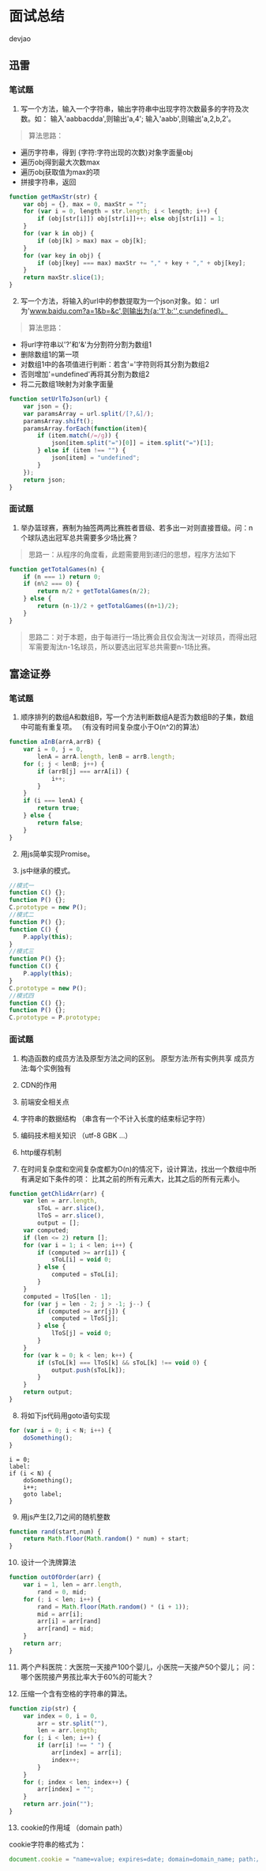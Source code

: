# 面试总结 

devjao

## 迅雷

### 笔试题

1. 写一个方法，输入一个字符串，输出字符串中出现字符次数最多的字符及次数。如：
输入'aabbacdda',则输出'a,4'; 输入'aabb',则输出'a,2,b,2'。

>算法思路：
* 遍历字符串，得到 {字符:字符出现的次数}对象字面量obj
* 遍历obj得到最大次数max
* 遍历obj获取值为max的项
* 拼接字符串，返回

```javascript
function getMaxStr(str) {
    var obj = {}, max = 0, maxStr = "";
    for (var i = 0, length = str.length; i < length; i++) {
        if (obj[str[i]]) obj[str[i]]++; else obj[str[i]] = 1;
    }
    for (var k in obj) {
        if (obj[k] > max) max = obj[k];
    }
    for (var key in obj) {
        if (obj[key] === max) maxStr += "," + key + "," + obj[key];
    }
    return maxStr.slice(1);
}
```

2. 写一个方法，将输入的url中的参数提取为一个json对象。如：
url为'www.baidu.com?a=1&b=&c',则输出为{a:'1',b:'',c:undefined}。

>算法思路：
* 将url字符串以'?'和'&'为分割符分割为数组1
* 删除数组1的第一项
* 对数组1中的各项值进行判断：若含'='字符则将其分割为数组2
* 否则增加'=undefined'再将其分割为数组2
* 将二元数组1映射为对象字面量

```javascript
function setUrlToJson(url) {
    var json = {};
    var paramsArray = url.split(/[?,&]/);
    paramsArray.shift();
    paramsArray.forEach(function(item){
        if (item.match(/=/g)) {
            json[item.split("=")[0]] = item.split("=")[1];
        } else if (item !== "") {
            json[item] = "undefined";
        }
    });
    return json;
}
```


### 面试题

1. 举办篮球赛，赛制为抽签两两比赛胜者晋级、若多出一对则直接晋级。问：n个球队选出冠军总共需要多少场比赛？

>思路一：从程序的角度看，此题需要用到递归的思想，程序方法如下

```javascript
function getTotalGames(n) {
    if (n === 1) return 0;
    if (n%2 === 0) {
        return n/2 + getTotalGames(n/2);
    } else {
        return (n-1)/2 + getTotalGames((n+1)/2);
    }
}
```

>思路二：对于本题，由于每进行一场比赛会且仅会淘汰一对球员，而得出冠军需要淘汰n-1名球员，所以要选出冠军总共需要n-1场比赛。



## 富途证券

### 笔试题

1. 顺序排列的数组A和数组B，写一个方法判断数组A是否为数组B的子集，数组中可能有重复项。
（有没有时间复杂度小于O(n^2)的算法）

```javascript
function aInB(arrA,arrB) {
	var i = 0, j = 0,
		lenA = arrA.length, lenB = arrB.length;
	for (; j < lenB; j++) {
		if (arrB[j] === arrA[i]) {
			i++;
		}
	}
	if (i === lenA) {
		return true;
	} else {
		return false;
	}
}
```

2. 用js简单实现Promise。

3. js中继承的模式。

```javascript
//模式一
function C() {};
function P() {};
C.prototype = new P();
//模式二
function P() {};
function C() {
	P.apply(this);
}
//模式三
function P() {};
function C() {
	P.apply(this);
}
C.prototype = new P();
//模式四
function C() {};
function P() {};
C.prototype = P.prototype;
```

### 面试题

1. 构造函数的成员方法及原型方法之间的区别。
原型方法:所有实例共享
成员方法:每个实例独有

2. CDN的作用

3. 前端安全相关点

4. 字符串的数据结构 （串含有一个不计入长度的结束标记字符）

5. 编码技术相关知识 （utf-8 GBK ...）

6. http缓存机制

7. 在时间复杂度和空间复杂度都为O(n)的情况下，设计算法，找出一个数组中所有满足如下条件的项：
比其之前的所有元素大，比其之后的所有元素小。

```javascript
function getChlidArr(arr) {
	var len = arr.length,
		sToL = arr.slice(),
		lToS = arr.slice(),
		output = [];
	var computed;
	if (len <= 2) return [];
	for (var i = 1; i < len; i++) {
		if (computed >= arr[i]) {
			sToL[i] = void 0;
		} else {
			computed = sToL[i];
		}
	}
	computed = lToS[len - 1];
	for (var j = len - 2; j > -1; j--) {
		if (computed >= arr[j]) {
		    computed = lToS[j];
		} else {
			lToS[j] = void 0;
		}
	}
	for (var k = 0; k < len; k++) {
		if (sToL[k] === lToS[k] && sToL[k] !== void 0) {
			output.push(sToL[k]);
		}
	}
	return output;	
}
```

8. 将如下js代码用goto语句实现
```javascript
for (var i = 0; i < N; i++) {
	doSomething();
}
```

```
i = 0;
label:
if (i < N) {
	doSomething();
	i++;
	goto label;
}
```

9. 用js产生[2,7]之间的随机整数

```javascript
function rand(start,num) {
	return Math.floor(Math.random() * num) + start;
}
```

10. 设计一个洗牌算法

```javascript
function outOfOrder(arr) {
	var i = 1, len = arr.length,
		rand = 0, mid;
	for (; i < len; i++) {
		rand = Math.floor(Math.random() * (i + 1));
		mid = arr[i];
		arr[i] = arr[rand]
		arr[rand] = mid;
	}
	return arr;
}
```

11. 两个产科医院：大医院一天接产100个婴儿，小医院一天接产50个婴儿；
问：哪个医院接产男孩比率大于60%的可能大？

12. 压缩一个含有空格的字符串的算法。

```javascript
function zip(str) {
	var index = 0, i = 0, 
		arr = str.split(""), 
		len = arr.length;
	for (; i < len; i++) {
		if (arr[i] !== " ") {
			arr[index] = arr[i];
			index++;
		}
	}
	for (; index < len; index++) {
		arr[index] = "";
	}
	return arr.join("");
}
```

13. cookie的作用域 （domain path）

cookie字符串的格式为：
```javascript
document.cookie = "name=value; expires=date; domain=domain_name; path:/; secure"
```